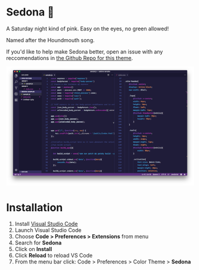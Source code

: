 # Sedona 🌃

A Saturday night kind of pink. Easy on the eyes, no green allowed!

Named after the Houndmouth song. 

If you'd like to help make Sedona better, open an issue with any reccomendations in [the Github Repo for this theme](https://github.com/interactiveRob/sedona-vscode-theme/).

![Preview](preview.png)

# Installation

1.  Install [Visual Studio Code](https://code.visualstudio.com/)
2.  Launch Visual Studio Code
3.  Choose **Code > Preferences > Extensions** from menu
4.  Search for **Sedona**
5.  Click on **Install** 
6.  Click **Reload** to reload VS Code 
7.  From the menu bar click: Code > Preferences > Color Theme > **Sedona**
